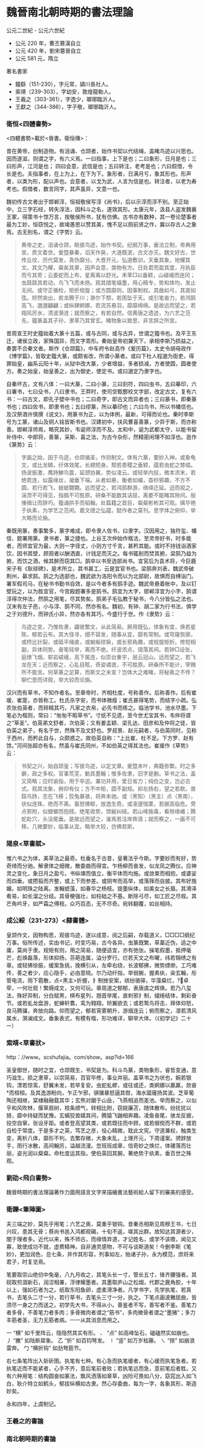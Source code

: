 # 魏晉南北朝時期的書法理論

公元二世紀 - 公元六世紀

- 公元 220 年，曹丕篡漢自立
- 公元 420 年，劉宋簒晉自立
- 公元 581 元，隋立

著名書家

- 鐘繇（151-230），字元常，潁川長社人。
- 索靖（239-303），字幼安，敦煌龍勒人。
- 王羲之（303-361），字逸少，瑯琊臨沂人。
- 王獻之（344-386），字子敬，瑯琊臨沂人。

### 衛恒<四體書勢>

<四體書勢>載於<晉書。衛恒傳>：

昔在黄帝，创制造物。有沮诵、仓颉者，始作书契以代结绳，盖睹鸟迹以兴思也。因而遂滋，则谓之字，有六义焉。一曰指事，上下是也；二曰象形，日月是也；三曰形声，江河是也； 四曰会意，武信是也；五曰转注，老考是也；六曰假借，令长是也。夫指事者，在上为上，在下为下。象形者，日满月亏，象其形也。形声者，以类为形，配以声也。会意者，以戈为武，人言为信是也。转注者，以老为寿考也。假借者，数言同字，其声虽异，文意一也。

魏初传古文者出于邯郸淳，恒祖敬侯写淳《尚书》，后以示淳而淳不别。至正始中，立三字石经，转失淳法，因科斗之名，遂效其形。太康元年，汲县人盗发魏襄王冢，得策书十馀万言，按敬侯所书，犹有仿佛。古书亦有数种，其一卷论楚事者最为工妙，恒窃悦之，故竭愚思以赞其美，愧不足以厕前贤之作，冀以存古人之象焉。古无别名，谓之《字势》云。

> 黄帝之史，沮诵仓颉，眺彼鸟迹，始作书契。纪纲万事，垂法立制，帝典用宣，质文着世。爰暨暴秦，滔天作戾，大道既泯，古文亦灭。魏文好古，世传丘坟，历代莫发，真伪靡分。大晋开元，弘道敷训，天垂其象，地耀其文。其文乃耀，粲矣其章，因声会意，类物有方。日处君而盈其度，月执臣而亏其旁；云委蛇而上布，星离离以舒光。禾苯□以垂颖，山嵯峨而连冈；虫跂跂其若动，鸟飞飞而未扬。观其措笔缀墨，用心精专，势和体均，发止无间。或守正循检，矩折规旋；或方圆靡则，因事制权。其曲如弓，其直如弦。矫然突出，若龙腾于川；渺尔下颓，若雨坠于天。或引笔奋力，若鸿鹄高飞，邈邈翩翩；或纵肆婀娜，若流苏悬羽，靡靡绵绵。是故远而望之，若翔风厉水，清波漪涟；就而察之，有若自然。信黄唐之遗迹，为六艺之范先，籀篆盖其子孙，隶草乃其曾玄。睹物象以致思，非言辞之所宣。

昔周宣王时史籀始着大篆十五篇，或与古同，或与古异，世谓之籀书也。及平王东迁，诸侯立政，家殊国异，而文字乖形。秦始皇帝初兼天下，承相李斯乃损益之，奏罢不合秦文者。斯作《仓颉篇》，中车府令赵高作《爰历篇》，太史令胡毋政作《博学篇》，皆取史籀大篆，或颇省改，所谓小篆者。或曰下杜人程邈为衙吏，得罪始皇，幽系云阳十年，从狱中改大篆，少者增益，多者损减，方者使圆，圆者使方。奏之始皇，始皇善之，出为御史，使定书。或曰邈定乃隶字也。

自秦坏古，文有八体：一曰大篆，二曰小篆，三曰刻符，四曰虫书，五曰摹印，六曰署书，七曰殳书，八曰隶书。王莽时，使司空甄酆校文字部，改定古文，复有六书：一曰古文，即孔子壁中书也；二曰奇字，即古文而异者也；三曰篆书，即秦篆书也；四曰佐书，即隶书也；五曰缪篆，所以摹印也；六曰鸟书，所以书幡信也。及汉祭酒许慎撰《说文》，用篆书为正，以为体例，最新，可得而论也。秦时李斯号为工篆，诸山及铜人铭皆斯书也。汉建初中，扶风曹喜善篆，少异于斯，而亦称善。邯郸淳师焉，略究其妙，韦诞师淳而不及。太和中，诞为武都太守，以能书留补侍中、中郎将，善篆，采斯、喜之法，为古今杂形，然精密闲理不如淳也。邕作《篆势》云：

> 字画之始，因于鸟迹，仓颉循圣，作则制文。体有六篆，要妙入神。或象龟文，或比龙鳞，纡体效尾，长翅短身。颓若黍稷之垂颖，蕴若虫蛇之棼緼。扬波振激，鹰跱觯鸟震，延颈协翼，势似凌云。或轻举内投，微本浓末，若绝若连，似露缘丝，凝垂下端。从者如悬，衡者如编，杳杪邪趣，不方不圆，若行若飞，蚑蚑翾翾。远而望之，若鸿鹄群游，络绎迁延。迫而视之，湍漈不可得见，指撝不可胜原。研桑不能数其诘屈，离娄不能睹其隙间。般倕揖让而辞巧。籀诵拱手而韬翰。处篇籍之首目，粲粲彬彬其可观。摛华艳于纨素，为学艺之范闲。嘉文德之弘蕴，懿作者之莫刊。思字体之俯仰，举大略而论旃。

秦既用篆，奏事繁多，篆字难成，即令隶人佐书，曰隶字。汉因用之，独符玺、幡信、题署用篆。隶书者，篆之捷也。上谷王次仲始作楷法，至灵帝好书，时多能者，而师宜官为最，大则一字径丈，小则方寸千言，甚矜其能。或时不持钱诣酒家饮，因书其壁，顾观者以酬洒直，计钱足而灭之。每书辄削而焚其捬，梁鹄乃益为捬，而饮之酒，候其醉而窃其□。鹄卒以书至选部尚书。宜官后为袁术将，今巨鹿宋子有《耿球碑》，是术所立，其书甚工，云是宜官书也。梁鹄奔刘表，魏武帝破荆州，募求鹄。鹄之为选部也，魏武欲为洛阳令而以为北部尉，故惧而自缚诣门。署军假司马，在秘书书勤书自效，是以今者多有鹄手迹。魏武帝悬着帐中，及以钉壁玩之，以为胜宜官，今宫殿题署多是鹄书。鹄宜为大字，邯郸淳宜为小字，鹄谓淳得次仲法，然鹄之用笔，尽其势矣。鹄弟子毛弘教于秘书，今八分皆弘之法也。汉末有左子邑，小与淳、鹄不同，然亦有名。魏初，有钟、胡二家为行书法，俱学之于刘德升，而钟氏小异，然亦各有其巧，今盛行于世。作《隶势》云：

> 鸟迹之变，乃惟佐隶，蠲彼繁文，从此简易。厥用既弘，体象有度，焕若星陈，郁若云布。其大径寻，细不容发，随事从宜，靡有常制。或穹窿恢廓，或栉比针裂，或砥平绳直，或蜿蜒缪戾，或长邪角趣，或规旋矩折。修短相副，异体同势。奋笔轻举，离而不绝。纤波浓点，错落其间。若钟□设张，庭燎飞烟。崭岩嵯峨，高下属连，似崇台重宇，层云冠山。远而望之，若飞龙在天；近而察之，心乱目眩，奇姿谲诡，不可胜原。研桑所不能计，宰赐所不能言。何草篆之足算，而斯文之未宣？岂体大之难睹，将秘奥之不传？聊伫思而详观，举大较而论旃。

汉兴而有草书，不知作者名。至章帝时，齐相杜度，号称善作。后称善作。后有崔瑗、崔寔，亦皆称工。杜氏杀字安，而书体微瘦；崔氏甚得笔势，而结字小疏。弘农张伯英者，而转精其巧，凡家之衣帛，必先书而练之。临池学书，池水尽墨。下笔必为楷则，常曰：“匆匆不暇草书”。寸纸不见遗，至今世尤宝其书，韦仲将谓之“草圣”。伯英弟文舒者，次伯英；又有姜孟颖、梁孔达、田彦和及仲将之徒，皆伯英之弟子，有名于世，然殊不及文舒也。罗叔景、赵元嗣者，与伯英同时，见称于西州，而矜此自与，众颇惑之。故伯英自称：“上比崔、杜不足。下方罗、赵有馀。”河间张超亦有名，然虽与崔氏同州，不如伯英之得其法也。崔瑗作《草势》云：

> 书契之兴，始自颉皇；写彼鸟迹，以定文章。爰暨末叶，典籍弥繁。时之多僻，政之多权。官事荒芜，勦其墨翰；惟多佐隶，旧字是删。草书之法，盖又简略；应时谕指，用于卒迫。兼功并用，爱日省力；纯俭之变，岂必古式。观其法象，俯仰有仪；方不中矩，圆不副规。抑左扬右，望之若欹。兽跂鸟跱，志在飞移；狡兔暴骇，将奔未驰。或（黑知）（黑主）点（黑南），状似连珠，绝而不离。畜怒怫郁，放逸生奇。或凌邃惴栗，若据高临危。旁点邪附，似螳螂而抱枝。绝笔收势，馀綖纠结。若山峰施毒，看隙缘巇；腾蛇赴穴，头没尾垂。是故远而望之，漼焉若注岸奔涯；就而察之，一画不可移。几微要妙，临事从宜。略举大较，仿佛若斯。


### 陽泉<草書賦>

惟六书之为体，美草法之最奇。杜垂名于古昔，皇著法乎今斯。字要妙而有好，势奇绮而分驰。解隶体之细微，散委曲而得宜。乍杨柳而奋发，似龙凤之腾仪。应神灵之变化，象日月之盈亏。书纵竦而值立，衡平体而均施。或敛束而相抱，或婆娑而四垂。或攒翦而齐整，或上下而参差。或阴岑而高举，或落箨而自披。其布好施媚，如明珠之陆离。发翰摅藻，如春华之杨枝。提墨纵体，如美女之长眉。其滑泽肴易，如长溜之分歧。其骨梗强壮，如柱础之不基。断除弓尽，如工匠之尽规。其芒角吟牙，如严霜之傅枝。众巧百态，无不尽奇。宛转翻覆，如丝相持。

### 成公綏（231-273）<隸書體>

皇颉作文，因物构思，观彼鸟迹，遂以成意，阅之后嗣，存载道义，□□□□纲纪万事。俗所传述，实由书记，时变巧易，古今各异。虫篆既繁，草藁近伪，适之中庸，莫尚于隶。规矩有则，用之简易，随便适宜，亦有弛张。操笔假墨，抵押毫芒，彪焕磊落，形体抑扬，芬葩连属，溢分罗行。烂若天文之布曜，纬若锦绣之有章。或轻拂徐振，缓案急挑，挽横引从，左牵右绕，长波郁拂，微势缥缈。工巧难传，善之者少，应心隐手，必由意晓。尔乃动纤指，举弱腕，握素纨，染玄翰，彤管电流，雨下雹散，点<黑主>折握，扌制挫安案，缤纷骆驿，华藻粲烂，卓荦，一何壮观！繁缛成文，又何可玩。章周道之郁郁，表唐虞之辉焕。若乃八玺法，殊好异制，分白赋黑，棋布星列，翘首举尾，直刺邪扌制，缱绻结体，剩彩奋节。或若虬龙盘游，蛇蝉轩翥，鸾为翱翔，矫翼欲去；或若鸷鸟将击，拜体仰怒，良马腾骧，奔放向路。仰而望之，郁若宵雾朝升，游烟连云；俯而察之，凛若清风属水，漪澜成文。垂象表式，有模有楷，形功难详，聊举大体。（《初学记》二十一）

### 索靖<草書狀>

http：//www。scshufajia。com/show。asp?id=166

圣皇御世，随时之宜，仓颉既生，书契是为。科斗鸟篆，类物象形，睿哲变通，意巧滋生。损之隶草，以崇简易，百官毕修，事业并丽。盖草书之为状也，婉若银钩，漂若惊鸾，舒翼未发，若举复安。虫蛇虬蟉，或往或还，类婀娜以羸羸，欻奋*而桓桓。及其逸游盼向，乍正乍邪，骐骥暴怒逼其辔，海水窳窿扬其波。芝草葡陶还相继，棠棣融融载其华；玄熊对踞于山岳，飞燕相追而差池。举而察之，以似乎和风吹林，偃草扇树，枝条顺气，转相比附，窃娆廉苫，随体散布。纷扰扰以猗，靡中持疑而犹豫。玄螭狡兽嬉其间，腾猿飞鼬相奔趣。凌鱼奋尾，骇龙反据，投空自窜，张设牙距。或者登高望其类，或若既往而中顾，或若俶傥而不群，或若自检于常度。于是多才之英，笃艺之彦，役心精微，耽此文宪。守道兼权，触类生变，离析八体，靡形不判。去繁存微，大象未乱，上理开元，下周谨案。骋辞放手，雨行冰散，高间翰厉，溢越流漫。忽班班成章，信奇妙之焕烂，体磥落而壮丽，姿光润以粲粲。命杜度运其指，使伯英回其腕，著绝势于纨素，垂百世之殊观。

### 劉劭<飛白書勢>

魏晉時期的書法理論著作力圖用語言文字來描繪書法藝術給人留下的審美的感受。

### 衛鑠<筆陣圖>

夫三端之妙，莫先乎用笔；六艺之奥，莫重乎银钩。昔秦丞相斯见周穆王书，七日兴叹，患其无骨；蔡尚书邕入鸿都观碣，十旬不返，嗟其出群。故知达其源者少，闇于理者多。近代以来，殊不师古，而缘情弃道，才记姓名，或学不该赡，闻见又寡，致使成功不就，虚费精神。自非通灵感物，不可与谈斯道矣！今删李斯《笔妙》，更加润色，总七条，并作其形容，列事如左，贻诸子孙，永为模范，庶将来君子，时复览焉。

笔要取崇山绝仞中兔毫，八九月收之，其笔头长一寸，管长五寸，锋齐腰强者。其砚取煎涸新石，润涩相兼，浮律耀墨者。其墨取庐山之松烟，代郡之鹿角胶，十年以上，强如石者为之。纸取东阳鱼卵，虚柔滑净者。凡学书字，先学执笔，若真书，去笔头二寸一分，若行草书，去笔头三寸一分，执之。下笔点画波撇屈曲，皆须尽一身之力而送之。初学先大书，不得从小。善鉴者不写，善写者不鉴。善笔力者多骨，不善笔力者多肉；多骨微肉者谓之“筋书”，多肉微骨者谓之“墨猪”；多力丰筋者圣，无力无筋者病。一一从其消息而用之。

一 “横” 如千里阵云，隐隐然其实有形。
、 “点” 如高峰坠石，磕磕然实如崩也。
丿 “撇” 如陆断犀象。
乙 “折” 如百钧弩发。
∣  “竖” 如万岁枯藤。
㇏ “捺” 如崩浪雷奔。
勹 “横折钩” 如劲弩筋节。

右七条笔阵出入斩斫图。执笔有七种。有心急而执笔缓者，有心缓而执笔急者。若执笔近而不能紧者，心手不齐，意后笔前者败；若执笔远而急，意前笔后者胜。又有六种用笔：结构圆奋如篆法，飘风洒落如章草，凶险可畏如八分，窈窕出入如飞白，耿介特立如鹤头，郁拔纵横如古隶。然心存委曲，每为一字，各象其形，斯造妙矣。

永和四年，上虞制记。

### 王羲之的書論

### 南北朝時期的書論
